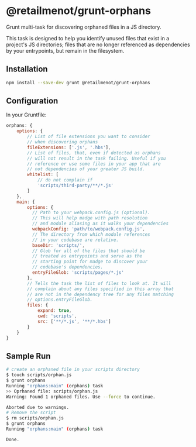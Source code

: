 # @retailmenot/grunt-orphans

Grunt multi-task for discovering orphaned files in a JS directory.

This task is designed to help you identify unused files that exist in a project's JS directories; files that are no longer referenced as dependencies by your entrypoints, but remain in the filesystem.

## Installation

```bash
npm install --save-dev grunt @retailmenot/grunt-orphans
```

## Configuration

In your Gruntfile:

```javascript
orphans: {
	options: {
		// List of file extensions you want to consider
		// when discovering orphans
		fileExtensions: ['.js', '.hbs'],
		// List of files, that, even if detected as orphans
		// will not result in the task failing. Useful if you
		// reference or use some files in your app that are
		// not dependencies of your greater JS build.
		whitelist: [
			// do not complain if
			'scripts/third-party/**/*.js'
		]
	},
	main: {
		options: {
		  // Path to your webpack.config.js (optional).
		  // This will help madge with path resolution
		  // and module aliasing as it walks your dependencies
		  webpackConfig: 'path/to/webpack.config.js',
		  // The directory from which module references
		  // in your codebase are relative.
		  baseDir: 'scripts/',
		  // Glob for all of the files that should be
		  // treated as entrypoints and serve as the
		  // starting point for madge to discover your
		  // codebase's dependencies.
		  entryFileGlob: 'scripts/pages/*.js'
		},
		// Tells the task the list of files to look at. It will
		// complain about any files specified in this array that
		// are not in the dependency tree for any files matching
		// options.entryFileGlob.
		files: {
			expand: true,
			cwd: 'scripts',
			src: ['**/*.js', '**/*.hbs']
		}
	}
}
```

## Sample Run

```bash
# create an orphaned file in your scripts directory
$ touch scripts/orphan.js
$ grunt orphans
Running "orphans:main" (orphans) task
>> Oprhaned file: scripts/orphan.js
Warning: Found 1 orphaned files. Use --force to continue.

Aborted due to warnings.
# Remove the script
$ rm scripts/orphan.js
$ grunt orphans
Running "orphans:main" (orphans) task

Done.
```
